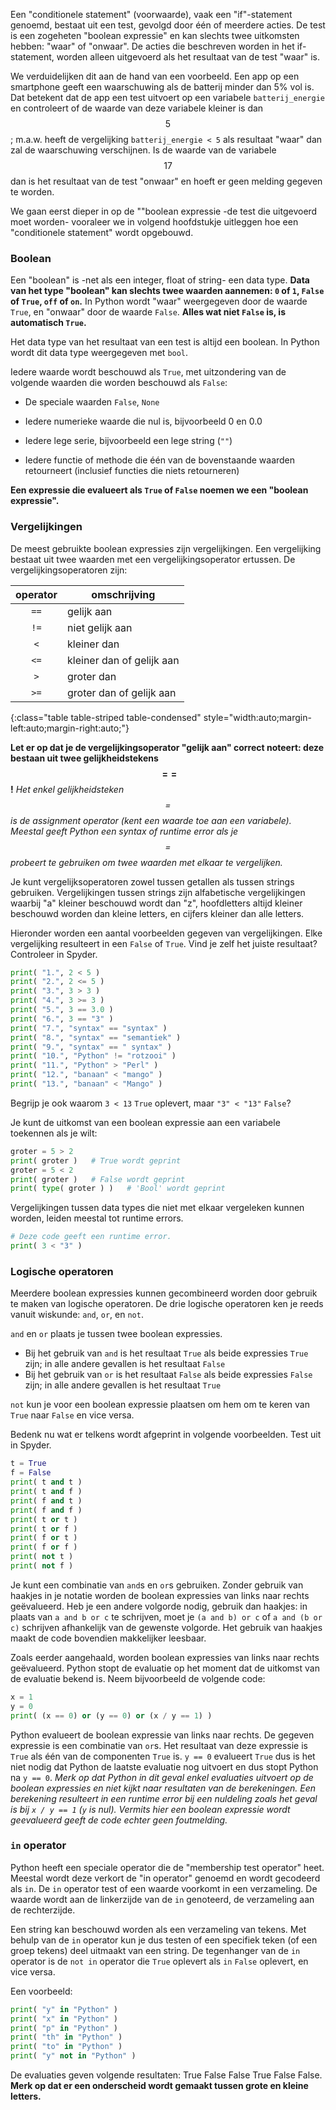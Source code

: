 Een "conditionele statement" (voorwaarde), vaak een "if"-statement genoemd, bestaat uit
een test, gevolgd door één of meerdere acties. De test is een zogeheten "boolean
expressie" en kan slechts twee uitkomsten hebben: "waar" of "onwaar".
De acties die beschreven worden in het if-statement, worden alleen uitgevoerd
als het resultaat van de test "waar" is.

We verduidelijken dit aan de hand van een voorbeeld. Een app op een smartphone 
geeft een waarschuwing als de batterij minder dan 5% vol is. Dat betekent
dat de app een test uitvoert op een variabele `batterij_energie` en controleert of de waarde
van deze variabele kleiner is dan $$5$$; m.a.w. heeft de vergelijking `batterij_energie < 5` als resultaat "waar" dan zal de waarschuwing verschijnen. Is de waarde van de variabele $$17$$ dan is het resultaat van de test
"onwaar" en hoeft er geen melding gegeven te worden.

We gaan eerst dieper in op de ""boolean expressie -de test die uitgevoerd moet worden- vooraleer we in volgend hoofdstukje uitleggen hoe een "conditionele statement" wordt opgebouwd.

### Boolean

Een "boolean" is -net als een integer, float of string- een data type. 
**Data van het type "boolean" kan slechts twee waarden aannemen: `0` of `1`, `False` of `True`, `off` of `on`.** 
In Python wordt "waar" weergegeven door de waarde `True`, en "onwaar"
door de waarde `False`. **Alles wat niet `False` is, is automatisch `True`.**

Het data type van het resultaat van een test is altijd een boolean.
In Python wordt dit data type weergegeven met `bool`.

Iedere waarde wordt beschouwd als `True`, met uitzondering van de volgende waarden die worden beschouwd als `False`:

-   De speciale waarden `False`, `None`

-   Iedere numerieke waarde die nul is, bijvoorbeeld 0 en 0.0

-   Iedere lege serie, bijvoorbeeld een lege string (`""`)

-   Iedere functie of methode die één van de bovenstaande waarden
    retourneert (inclusief functies die niets retourneren)

**Een expressie die evalueert als `True` of `False` noemen we een "boolean expressie".**

### Vergelijkingen

De meest gebruikte boolean expressies zijn vergelijkingen. Een
vergelijking bestaat uit twee waarden met een vergelijkingsoperator
ertussen. De vergelijkingsoperatoren zijn:

| operator | omschrijving |
|:--------:|-------------|
|        `==`  | gelijk aan |
|        `!=` |  niet gelijk aan |
|        `<`  |    kleiner dan |
|        `<=` |  kleiner dan of gelijk aan |
|        `>`  |  groter dan |
|        `>=` |  groter dan of gelijk aan |

{:class="table table-striped table-condensed" style="width:auto;margin-left:auto;margin-right:auto;"}

**Let er op dat je de vergelijkingsoperator "gelijk aan" correct noteert: deze bestaan uit twee gelijkheidstekens $$==$$!**
 *Het enkel gelijkheidsteken $$=$$ is de assignment operator (kent een waarde toe aan een variabele). Meestal geeft Python een syntax of runtime error als je $$=$$ probeert te gebruiken om twee waarden met elkaar te vergelijken.*

Je kunt vergelijksoperatoren zowel tussen getallen als tussen strings
gebruiken. Vergelijkingen tussen strings zijn alfabetische vergelijkingen
waarbij "a" kleiner beschouwd wordt dan "z", hoofdletters altijd kleiner
beschouwd worden dan kleine letters, en cijfers kleiner dan alle letters.

Hieronder worden een aantal voorbeelden gegeven van vergelijkingen. Elke
vergelijking resulteert in een `False` of `True`. Vind je zelf het juiste resultaat? Controleer in Spyder.

```python
print( "1.", 2 < 5 )
print( "2.", 2 <= 5 )
print( "3.", 3 > 3 )
print( "4.", 3 >= 3 )
print( "5.", 3 == 3.0 )
print( "6.", 3 == "3" )
print( "7.", "syntax" == "syntax" )
print( "8.", "syntax" == "semantiek" )
print( "9.", "syntax" == " syntax" )
print( "10.", "Python" != "rotzooi" )
print( "11.", "Python" > "Perl" )
print( "12.", "banaan" < "mango" )
print( "13.", "banaan" < "Mango" )
```

Begrijp je ook waarom `3 < 13` `True` oplevert, maar `"3" < "13"` `False`?

Je kunt de uitkomst van een boolean expressie aan een variabele
toekennen als je wilt:

```python
groter = 5 > 2
print( groter )   # True wordt geprint
groter = 5 < 2
print( groter )   # False wordt geprint
print( type( groter ) )   # 'Bool' wordt geprint
```

Vergelijkingen tussen data types die niet met elkaar vergeleken kunnen worden,
leiden meestal tot runtime errors.

```python
# Deze code geeft een runtime error.
print( 3 < "3" )
```

### Logische operatoren

Meerdere boolean expressies kunnen gecombineerd worden door gebruik te
maken van logische operatoren. De drie logische operatoren ken je reeds vanuit wiskunde:
`and`, `or`, en `not`.

`and` en `or` plaats je tussen twee boolean expressies.
-   Bij het gebruik van `and` is het resultaat `True` als beide expressies `True` zijn; 
    in alle andere gevallen is het resultaat `False`
-   Bij het gebruik van `or` is het resultaat `False` als beide expressies `False` zijn; 
    in alle andere gevallen is het resultaat `True`

`not` kun je voor een boolean expressie plaatsen om hem om te keren van
`True` naar `False` en vice versa.

Bedenk nu wat er telkens wordt afgeprint in volgende voorbeelden. Test uit in Spyder.

```python
t = True
f = False
print( t and t )
print( t and f )
print( f and t )
print( f and f )
print( t or t )
print( t or f )
print( f or t )
print( f or f )
print( not t )
print( not f )
```

Je kunt een combinatie van `and`s en `or`s gebruiken. Zonder gebruik van haakjes in je notatie worden de boolean expressies van links naar rechts geëvalueerd. Heb je een andere volgorde nodig, gebruik dan haakjes: in plaats van `a and b or c` te schrijven, moet je
`(a and b) or c` of `a and (b or c)` schrijven afhankelijk van de
gewenste volgorde. Het gebruik van haakjes maakt de code bovendien
makkelijker leesbaar. 

Zoals eerder aangehaald, worden boolean expressies van links naar rechts
geëvalueerd. Python stopt de evaluatie op het moment dat de uitkomst van
de evaluatie bekend is. Neem bijvoorbeeld de volgende code:

```python
x = 1
y = 0
print( (x == 0) or (y == 0) or (x / y == 1) )
```

Python evalueert de boolean expressie van links naar rechts. De gegeven
expressie is een combinatie van `or`s. Het resultaat van deze expressie is `True` als
één van de componenten `True` is. `y == 0`
evalueert `True` dus is het niet nodig dat Python de laatste evaluatie
nog uitvoert en dus stopt Python na `y == 0`.
*Merk op dat Python in dit geval enkel evaluaties uitvoert op de boolean expressies en niet kijkt naar resultaten van de berekeningen. Een berekening resulteert in een runtime error bij een nuldeling zoals het geval is bij `x / y == 1` (`y` is nul). Vermits hier een boolean expressie wordt geevalueerd geeft de code echter geen foutmelding.*

### `in` operator

Python heeft een speciale operator die de "membership test operator"
heet. Meestal wordt deze verkort de "in operator" genoemd en wordt gecodeerd als `in`.
De `in` operator test of een waarde voorkomt in een verzameling. De waarde wordt aan de linkerzijde van de `in` genoteerd, de verzameling aan de rechterzijde.

Een string kan beschouwd worden als een verzameling van tekens. 
Met behulp van de `in` operator kun je dus testen of een specifiek teken
(of een groep tekens) deel uitmaakt van een string. De
tegenhanger van de `in` operator is de `not in` operator die `True`
oplevert als `in` `False` oplevert, en vice versa. 

Een voorbeeld:

```python
print( "y" in "Python" )
print( "x" in "Python" )
print( "p" in "Python" )
print( "th" in "Python" )
print( "to" in "Python" )
print( "y" not in "Python" )
```

De evaluaties geven volgende resultaten: True False False True False False.
**Merk op dat er een onderscheid wordt gemaakt tussen grote en kleine letters.**
